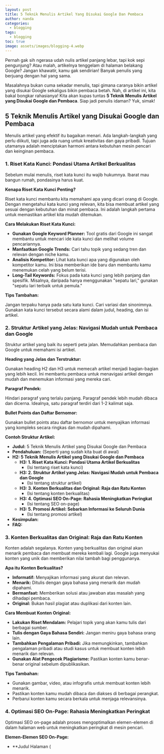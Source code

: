 ```yaml
---
layout: post
title: 5 Teknik Menulis Artikel Yang Disukai Google Dan Pembaca
author: nanda
categories:
  - blogging
tags:
  - blogging
toc: true
image: assets/images/blogging-4.webp
---
```



Pernah gak sih ngerasa udah nulis artikel panjang lebar, tapi kok sepi pengunjung? Atau malah, artikelnya tenggelam di halaman belakang Google? Jangan khawatir, kamu gak sendirian! Banyak penulis yang berjuang dengan hal yang sama.

Masalahnya bukan cuma sekadar menulis, tapi gimana caranya bikin artikel yang disukai Google sekaligus bikin pembaca betah. Nah, di artikel ini, kita bakal bongkar rahasianya! Kita akan kupas tuntas **5 Teknik Menulis Artikel yang Disukai Google dan Pembaca**. Siap jadi penulis idaman? Yuk, simak!

## 5 Teknik Menulis Artikel yang Disukai Google dan Pembaca

Menulis artikel yang efektif itu bagaikan menari. Ada langkah-langkah yang perlu diikuti, tapi juga ada ruang untuk kreativitas dan gaya pribadi. Tujuan utamanya adalah menciptakan harmoni antara kebutuhan mesin pencari dan keinginan pembaca.

### 1\. Riset Kata Kunci: Pondasi Utama Artikel Berkualitas

Sebelum mulai menulis, riset kata kunci itu wajib hukumnya. Ibarat mau bangun rumah, pondasinya harus kuat.

**Kenapa Riset Kata Kunci Penting?**

Riset kata kunci membantu kita memahami apa yang dicari orang di Google. Dengan mengetahui kata kunci yang relevan, kita bisa membuat artikel yang sesuai dengan kebutuhan dan minat pembaca. Ini adalah langkah pertama untuk memastikan artikel kita mudah ditemukan.

**Cara Melakukan Riset Kata Kunci:**

- **Gunakan Google Keyword Planner:** Tool gratis dari Google ini sangat membantu untuk mencari ide kata kunci dan melihat volume pencariannya.
- **Manfaatkan Google Trends:** Cari tahu topik yang sedang tren dan relevan dengan niche kamu.
- **Analisis Kompetitor:** Lihat kata kunci apa yang digunakan oleh kompetitor kamu. Ini bisa memberikan ide baru dan membantu kamu menemukan celah yang belum terisi.
- **Long-Tail Keywords:** Fokus pada kata kunci yang lebih panjang dan spesifik. Misalnya, daripada hanya menggunakan "sepatu lari," gunakan "sepatu lari terbaik untuk pemula."

**Tips Tambahan:**

Jangan terpaku hanya pada satu kata kunci. Cari variasi dan sinonimnya. Gunakan kata kunci tersebut secara alami dalam judul, heading, dan isi artikel.

### 2\. Struktur Artikel yang Jelas: Navigasi Mudah untuk Pembaca dan Google

Struktur artikel yang baik itu seperti peta jalan. Memudahkan pembaca dan Google untuk memahami isi artikel.

**Heading yang Jelas dan Terstruktur:**

Gunakan heading H2 dan H3 untuk memecah artikel menjadi bagian-bagian yang lebih kecil. Ini membantu pembaca untuk menavigasi artikel dengan mudah dan menemukan informasi yang mereka cari.

**Paragraf Pendek:**

Hindari paragraf yang terlalu panjang. Paragraf pendek lebih mudah dibaca dan dicerna. Idealnya, satu paragraf terdiri dari 1-2 kalimat saja.

**Bullet Points dan Daftar Bernomor:**

Gunakan bullet points atau daftar bernomor untuk menyajikan informasi yang kompleks secara ringkas dan mudah dipahami.

**Contoh Struktur Artikel:**

- **Judul:** 5 Teknik Menulis Artikel yang Disukai Google dan Pembaca
- **Pendahuluan:** (Seperti yang sudah kita buat di awal)
- **H2: 5 Teknik Menulis Artikel yang Disukai Google dan Pembaca**
    - **H3: 1. Riset Kata Kunci: Pondasi Utama Artikel Berkualitas**
        - (Isi tentang riset kata kunci)
    - **H3: 2. Struktur Artikel yang Jelas: Navigasi Mudah untuk Pembaca dan Google**
        - (Isi tentang struktur artikel)
    - **H3: 3. Konten Berkualitas dan Original: Raja dan Ratu Konten**
        - (Isi tentang konten berkualitas)
    - **H3: 4. Optimasi SEO On-Page: Rahasia Meningkatkan Peringkat**
        - (Isi tentang SEO on-page)
    - **H3: 5. Promosi Artikel: Sebarkan Informasi ke Seluruh Dunia**
        - (Isi tentang promosi artikel)
- **Kesimpulan:**
- **FAQ:**

### 3\. Konten Berkualitas dan Original: Raja dan Ratu Konten

Konten adalah segalanya. Konten yang berkualitas dan original akan menarik pembaca dan membuat mereka kembali lagi. Google juga menyukai konten yang unik dan memberikan nilai tambah bagi penggunanya.

**Apa itu Konten Berkualitas?**

- **Informatif:** Menyajikan informasi yang akurat dan relevan.
- **Menarik:** Ditulis dengan gaya bahasa yang menarik dan mudah dipahami.
- **Bermanfaat:** Memberikan solusi atau jawaban atas masalah yang dihadapi pembaca.
- **Original:** Bukan hasil plagiat atau duplikasi dari konten lain.

**Cara Membuat Konten Original:**

- **Lakukan Riset Mendalam:** Pelajari topik yang akan kamu tulis dari berbagai sumber.
- **Tulis dengan Gaya Bahasa Sendiri:** Jangan meniru gaya bahasa orang lain.
- **Tambahkan Pengalaman Pribadi:** Jika memungkinkan, tambahkan pengalaman pribadi atau studi kasus untuk membuat konten lebih menarik dan relevan.
- **Gunakan Alat Pengecek Plagiarisme:** Pastikan konten kamu benar-benar original sebelum dipublikasikan.

**Tips Tambahan:**

- Gunakan gambar, video, atau infografis untuk membuat konten lebih menarik.
- Pastikan konten kamu mudah dibaca dan diakses di berbagai perangkat.
- Perbarui konten kamu secara berkala untuk menjaga relevansinya.

### 4\. Optimasi SEO On-Page: Rahasia Meningkatkan Peringkat

Optimasi SEO on-page adalah proses mengoptimalkan elemen-elemen di dalam halaman web untuk meningkatkan peringkat di mesin pencari.

**Elemen-Elemen SEO On-Page:**

- \*\*Judul Halaman (
